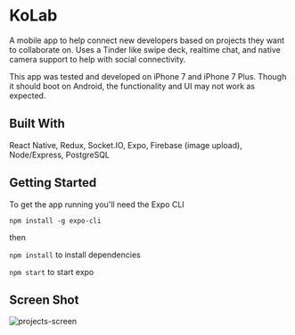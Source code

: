 # KoLab

A mobile app to help connect new developers based on projects they want to collaborate on. Uses a Tinder like swipe deck,
realtime chat, and native camera support to help with social connectivity.

This app was tested and developed on iPhone 7 and iPhone 7 Plus. Though it should boot on Android, the functionality and 
UI may not work as expected.

## Built With

React Native, Redux, Socket.IO, Expo, Firebase (image upload), Node/Express, PostgreSQL

## Getting Started

To get the app running you'll need the Expo CLI

`npm install -g expo-cli`

then

`npm install` to install dependencies

`npm start` to start expo

## Screen Shot

![projects-screen](https://i.imgur.com/PfLSabY.jpg)



